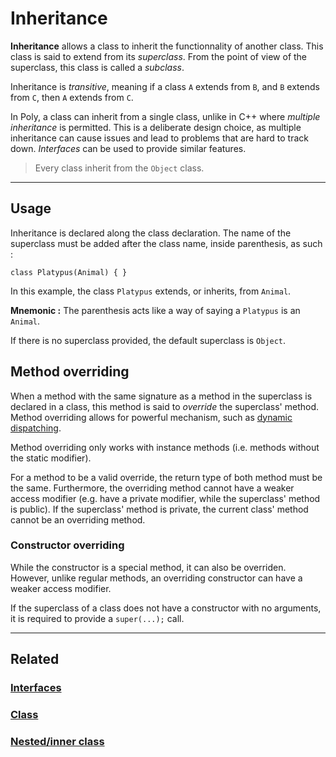 # Inheritance
**Inheritance** allows a class to inherit the functionnality of another class.
This class is said to extend from its _superclass_.
From the point of view of the superclass, this class is called a _subclass_.

Inheritance is _transitive_, meaning if a class `A` extends from `B`, and `B` extends from `C`, then `A` extends from `C`.

In Poly, a class can inherit from a single class, unlike in C++ where _multiple inheritance_ is permitted.
This is a deliberate design choice, as multiple inheritance can cause issues and lead to problems that are hard to track down.
_Interfaces_ can be used to provide similar features.

> Every class inherit from the `Object` class.


---


## Usage
Inheritance is declared along the class declaration.
The name of the superclass must be added after the class name, inside parenthesis, as such :
```poly
class Platypus(Animal) { }
```
In this example, the class `Platypus` extends, or inherits, from `Animal`.

**Mnemonic :** The parenthesis acts like a way of saying a `Platypus` is an `Animal`.

If there is no superclass provided, the default superclass is `Object`.


## Method overriding
When a method with the same signature as a method in the superclass is declared in a class,
this method is said to _override_ the superclass' method.
Method overriding allows for powerful mechanism, such as [dynamic dispatching](https://en.wikipedia.org/wiki/Dynamic_dispatch).

Method overriding only works with instance methods (i.e. methods without the static modifier).

For a method to be a valid override, the return type of both method must be the same.
Furthermore, the overriding method cannot have a weaker access modifier
(e.g. have a private modifier, while the superclass' method is public).
If the superclass' method is private, the current class' method cannot be an overriding method.


### Constructor overriding
While the constructor is a special method, it can also be overriden.
However, unlike regular methods, an overriding constructor can have a weaker access modifier.

If the superclass of a class does not have a constructor with no arguments, it is required to provide a `super(...);` call.


---


## Related
### [Interfaces](Interfaces.md)
### [Class](Class.md)
### [Nested/inner class](Nested-inner-class.md)